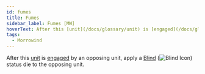 ```yaml
---
id: fumes
title: Fumes
sidebar_label: Fumes [MW]
hoverText: After this [unit](/docs/glossary/unit) is [engaged](/docs/glossary/engage) by an opposing unit, apply a [Blind](/docs/status-effects/blind) status die to the opposing unit.
tags:
  - Morrowind
---
```


After this [unit](/docs/glossary/unit) is [engaged](/docs/glossary/engage) by an opposing unit, apply a [Blind](/docs/status-effects/blind) (<img src="/icons/blind.svg" alt="Blind Icon" class="icon-svg" />) status die to the opposing unit.
